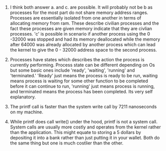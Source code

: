 1. I think both answer a. and c. are possible. It will probably not be b as processes for the most part do not share memory address ranges. Processes are essentially isolated from one another in terms of allocating memory from ram. These describe civilian processes and the fact these processes are given memory indicate that they are civlian processes. 'c' is possible in scenario if another process using the 0 -32000 was stopped and had its memory deallocated while the memory after 64000 was already allocated by another process which can lead the kernel to give the 0 - 32000 address space to the second process. 


2. Processes have states which describes the action the process is currently performing. Process state can be different depending on Os but some basic ones include 'ready', 'waiting', 'running' and 'terminated.' 'Ready' just means the process is ready to be run, waiting means process is waiting for some other function to be completed before it can continue to run, 'running' just means process is running, and terminated means the process has been completed. Its very self explanatory. 


3. The printf call is faster than the system write call by 7211 nanoseconds on my machine.


4. While printf does call write() under the hood, printf is not a system call. System calls are usually more costly and operates from the kernel rather than the application. This might equate to storing a 5 dollars by depositing it into a bank rather than just putting it in your wallet. Both do the same thing but one is much costlier than the other. 